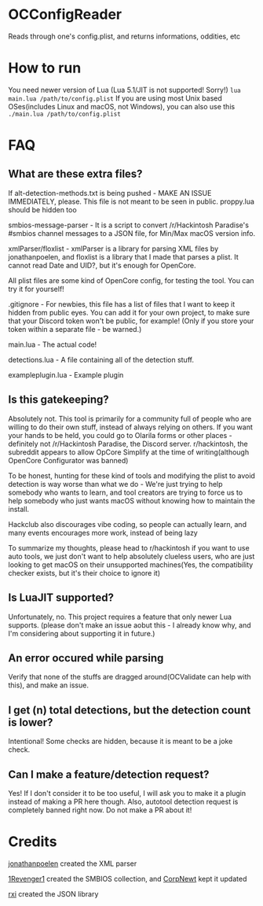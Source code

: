 # OCConfigReader
Reads through one's config.plist, and returns informations, oddities, etc

# How to run
You need newer version of Lua (Lua 5.1/JIT is not supported! Sorry!)
```lua main.lua /path/to/config.plist```
If you are using most Unix based OSes(includes Linux and macOS, not Windows), you can also use this
```./main.lua /path/to/config.plist```

# FAQ
## What are these extra files?
If alt-detection-methods.txt is being pushed - MAKE AN ISSUE IMMEDIATELY, please. This file is not meant to be seen in public.
proppy.lua should be hidden too

smbios-message-parser - It is a script to convert /r/Hackintosh Paradise's #smbios channel messages to a JSON file, for Min/Max macOS version info.

xmlParser/floxlist - xmlParser is a library for parsing XML files by jonathanpoelen, and floxlist is a library that I made that parses a plist. It cannot read Date and UID?, but it's enough for OpenCore.

All plist files are some kind of OpenCore config, for testing the tool. You can try it for yourself!

.gitignore - For newbies, this file has a list of files that I want to keep it hidden from public eyes. You can add it for your own project, to make sure that your Discord token won't be public, for example! (Only if you store your token within a separate file - be warned.)

main.lua - The actual code!

detections.lua - A file containing all of the detection stuff.

exampleplugin.lua - Example plugin

## Is this gatekeeping?
Absolutely not. This tool is primarily for a community full of people who are willing to do their own stuff, instead of always relying on others. If you want your hands to be held, you could go to Olarila forms or other places - definitely not /r/Hackintosh Paradise, the Discord server.
r/hackintosh, the subreddit appears to allow OpCore Simplify at the time of writing(although OpenCore Configurator was banned)

To be honest, hunting for these kind of tools and modifying the plist to avoid detection is way worse than what we do - We're just trying to help somebody who wants to learn, and tool creators are trying to force us to help somebody who just wants macOS without knowing how to maintain the install.

Hackclub also discourages vibe coding, so people can actually learn, and many events encourages more work, instead of being lazy

To summarize my thoughts, please head to r/hackintosh if you want to use auto tools, we just don't want to help absolutely clueless users, who are just looking to get macOS on their unsupported machines(Yes, the compatibility checker exists, but it's their choice to ignore it)

## Is LuaJIT supported?
Unfortunately, no. This project requires a feature that only newer Lua supports. (please don't make an issue aobut this - I already know why, and I'm considering about supporting it in future.)

## An error occured while parsing
Verify that none of the stuffs are dragged around(OCValidate can help with this), and make an issue.

## I get (n) total detections, but the detection count is lower?
Intentional! Some checks are hidden, because it is meant to be a joke check.

## Can I make a feature/detection request?
Yes! If I don't consider it to be too useful, I will ask you to make it a plugin instead of making a PR here though.
Also, autotool detection request is completely banned right now. Do not make a PR about it!

# Credits
[jonathanpoelen](https://github.com/jonathanpoelen) created the XML parser

[1Revenger1](https://github.com/1revenger1) created the SMBIOS collection, and [CorpNewt](https://github.com/corpnewt) kept it updated

[rxi](https://github.com/rxi) created the JSON library